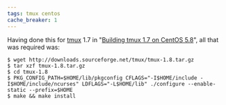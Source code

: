 ```yaml
---
tags: tmux centos
cache_breaker: 1
---
```


Having done this for [tmux](/wiki/tmux) 1.7 in "[Building tmux 1.7 on CentOS 5.8](/wiki/Building_tmux_1.7_on_CentOS_5.8)", all that was required was:

```shell
$ wget http://downloads.sourceforge.net/tmux/tmux-1.8.tar.gz
$ tar xzf tmux-1.8.tar.gz
$ cd tmux-1.8
$ PKG_CONFIG_PATH=$HOME/lib/pkgconfig CFLAGS="-I$HOME/include -I$HOME/include/ncurses" LDFLAGS="-L$HOME/lib" ./configure --enable-static --prefix=$HOME
$ make && make install
```
